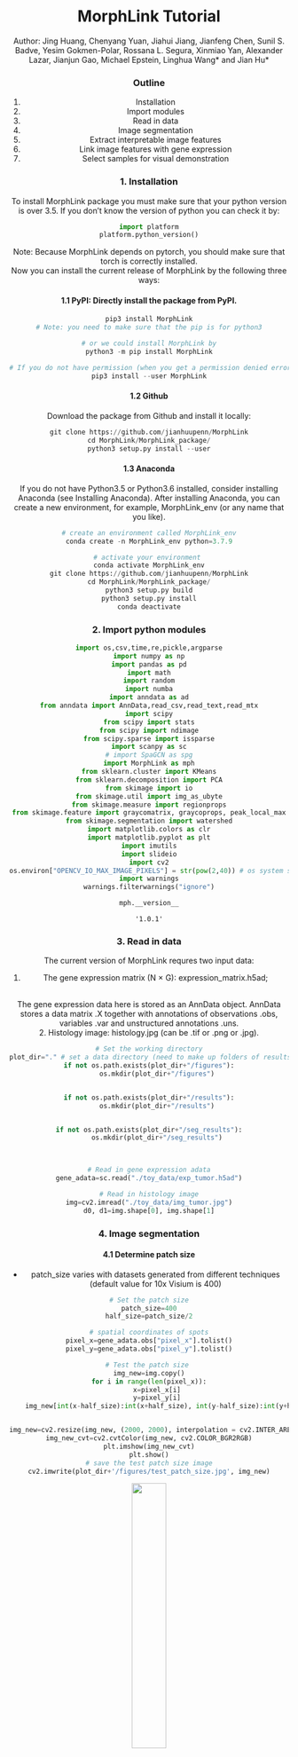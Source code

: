 <h1><center>MorphLink Tutorial</center></h1>


<center>Author: Jing Huang, Chenyang Yuan, Jiahui Jiang, Jianfeng Chen, Sunil S. Badve, Yesim Gokmen-Polar, Rossana L. Segura, Xinmiao Yan, Alexander Lazar, Jianjun Gao, Michael Epstein, Linghua Wang* and Jian Hu*

### Outline
1. Installation
2. Import modules
3. Read in data
4. Image segmentation
5. Extract interpretable image features
6. Link image features with gene expression
7. Select samples for visual demonstration

### 1. Installation
To install MorphLink package you must make sure that your python version is over 3.5. If you don’t know the version of python you can check it by:


```python
import platform
platform.python_version()
```

Note: Because MorphLink depends on pytorch, you should make sure that torch is correctly installed.
<br>
Now you can install the current release of MorphLink by the following three ways:
#### 1.1 PyPI: Directly install the package from PyPI.


```python
pip3 install MorphLink
# Note: you need to make sure that the pip is for python3

# or we could install MorphLink by
python3 -m pip install MorphLink

# If you do not have permission (when you get a permission denied error), you should install MorphLink by
pip3 install --user MorphLink
```

#### 1.2 Github
Download the package from Github and install it locally:


```python
git clone https://github.com/jianhuupenn/MorphLink
cd MorphLink/MorphLink_package/
python3 setup.py install --user
```

#### 1.3 Anaconda
If you do not have Python3.5 or Python3.6 installed, consider installing Anaconda (see Installing Anaconda). After installing Anaconda, you can create a new environment, for example, MorphLink_env (or any name that you like).


```python
# create an environment called MorphLink_env
conda create -n MorphLink_env python=3.7.9

# activate your environment 
conda activate MorphLink_env
git clone https://github.com/jianhuupenn/MorphLink
cd MorphLink/MorphLink_package/
python3 setup.py build
python3 setup.py install
conda deactivate
```

### 2. Import python modules


```python
import os,csv,time,re,pickle,argparse
import numpy as np
import pandas as pd
import math
import random
import numba
import anndata as ad
from anndata import AnnData,read_csv,read_text,read_mtx
import scipy
from scipy import stats
from scipy import ndimage
from scipy.sparse import issparse
import scanpy as sc
# import SpaGCN as spg
import MorphLink as mph
from sklearn.cluster import KMeans
from sklearn.decomposition import PCA
from skimage import io
from skimage.util import img_as_ubyte
from skimage.measure import regionprops
from skimage.feature import graycomatrix, graycoprops, peak_local_max
from skimage.segmentation import watershed
import matplotlib.colors as clr
import matplotlib.pyplot as plt
import imutils
import slideio
import cv2
os.environ["OPENCV_IO_MAX_IMAGE_PIXELS"] = str(pow(2,40)) # os system settings
import warnings
warnings.filterwarnings("ignore")

```


```python
mph.__version__
```




    '1.0.1'


### 3. Read in data
The current version of MorphLink requres two input data: 
<br>
1. The gene expression matrix (N $\times$ G): expression_matrix.h5ad;
<br>
The gene expression data here is stored as an AnnData object. AnnData stores a data matrix .X together with annotations of observations .obs, variables .var and unstructured annotations .uns.
<br>
2. Histology image: histology.jpg (can be .tif or .png or .jpg).
<br>


```python
# Set the working directory
plot_dir="." # set a data directory (need to make up folders of results, seg_results, and figures)
if not os.path.exists(plot_dir+"/figures"):
	os.mkdir(plot_dir+"/figures")


if not os.path.exists(plot_dir+"/results"):
	os.mkdir(plot_dir+"/results")


if not os.path.exists(plot_dir+"/seg_results"):
	os.mkdir(plot_dir+"/seg_results")

    

```


```python
# Read in gene expression adata
gene_adata=sc.read("./toy_data/exp_tumor.h5ad")

# Read in histology image
img=cv2.imread("./toy_data/img_tumor.jpg")
d0, d1=img.shape[0], img.shape[1]

```

### 4. Image segmentation

#### 4.1 Determine patch size

- patch_size varies with datasets generated from different techniques (default value for 10x Visium is 400)


```python
# Set the patch size
patch_size=400
half_size=patch_size/2

# spatial coordinates of spots
pixel_x=gene_adata.obs["pixel_x"].tolist()
pixel_y=gene_adata.obs["pixel_y"].tolist()

# Test the patch size 
img_new=img.copy()
for i in range(len(pixel_x)):
	x=pixel_x[i]
	y=pixel_y[i]
	img_new[int(x-half_size):int(x+half_size), int(y-half_size):int(y+half_size),:]=0


img_new=cv2.resize(img_new, (2000, 2000), interpolation = cv2.INTER_AREA)
img_new_cvt=cv2.cvtColor(img_new, cv2.COLOR_BGR2RGB)
plt.imshow(img_new_cvt)
plt.show()
# save the test patch size image
cv2.imwrite(plot_dir+'/figures/test_patch_size.jpg', img_new)

```
<img src="https://github.com/jianhuupenn/MorphLink/blob/main/tutorial/figures/test_patch_size.jpg" width=35% height=35%>


#### 4.2 Patch split

- patches: a 4D array with a shape of (N, m, m, 3), where N stands for the total number of spots and m denotes the specified patch size


```python
patches=mph.patch_split_for_ST(img=img, patch_size=patch_size, spot_info=gene_adata.obs, x_name="pixel_x", y_name="pixel_y")
# spot information
patch_info=gene_adata.obs 
patch_info["x"]=patch_info["pixel_x"]
patch_info["y"]=patch_info["pixel_y"]

# Save the splitted image patches and its patch_info
patch_info.to_csv(plot_dir+"/results/patch_info.csv")
np.save(plot_dir+"/results/patches.npy", patches)

```


```python
patches=np.load(plot_dir+"/results/patches.npy")
patch_info=pd.read_csv(plot_dir+"/results/patch_info.csv", header=0, index_col=0)
```

#### 4.3 Segment each patch into masks

- n_clusters: equals to the number of masks within each patch (default value is 10) 
- refine the initial K-Means clusters by a convolution layer


```python
# Perform a K-Means clustering to divide the pixels of each image patch into clusters 
# then employ a convolution layer to refine the cluster assignment
mph.step4_Segmentation(plot_dir=plot_dir, n_clusters=10, refine=True, refine_threshold=4) # take around 2h
check_dic_list(plot_dir)

```

#### 4.4 Match masks across patches

- num_mask_each: the number of masks within each patch (default value is 10)
- mapping_threshold1: max single color channel difference, choose all channels
- mapping_threshold2: max single color channel difference, choose one channel


```python
# Identify shared clusters across patches based on color distance
num_mask_each=10
mapping_threshold1=30  # max single color channel difference, choose all channels
mapping_threshold2=60  # max single color channel difference, choose one channel
masks, masks_index=mph.step5_Extract_Masks(plot_dir=plot_dir, patch_size=patch_size, num_mask_each=num_mask_each, mapping_threshold1=mapping_threshold1, mapping_threshold2=mapping_threshold2)

# Plot the segmentated masks
mph.step6_Plot_Masks(plot_dir=plot_dir, d0=d0, d1=d1, masks=masks, patch_size=patch_size, mapping_threshold1=mapping_threshold1, mapping_threshold2=mapping_threshold2)

```

### 5. Extract interpretable image features

#### 5.1 Mask-level image features


```python
num_mask_each=10
mapping_threshold1=30  # max single color channel difference, choose all channels
mapping_threshold2=60 
masks=np.load(plot_dir+"/results/masks_"+str(mapping_threshold1)+"_"+str(mapping_threshold2)+".npy")
with open(plot_dir+"/results/masks_index_"+str(mapping_threshold1)+"_"+str(mapping_threshold2)+".pkl", "rb") as f:
	masks_index = pickle.load(f)

```


```python
ret=mph.Extract_Whole_Mask_Features(masks, patch_info)
ret_logged=mph.Selective_Log_Transfer(ret)

```


```python
# print(ret_logged.head()) # mask-level image features
```


```python
# Save the extracted mask-level image features
ret=sc.AnnData(ret.values,obs=patch_info, var=pd.DataFrame({"feature_names":ret.columns.tolist()}))
ret.var.index=ret.var["feature_names"].tolist()
ret_logged=sc.AnnData(ret_logged.values,obs=patch_info, var=pd.DataFrame({"feature_names":ret_logged.columns.tolist()}))
ret_logged.var.index=ret_logged.var["feature_names"].tolist()
ret_logged.write_h5ad(plot_dir+"/results/mask_features_all_logged.h5ad")

```

#### 5.2 Object-level image features


```python
# Separate the connected components within each mask
mph.step8_CC_Detection_for_ST(plot_dir=plot_dir, patch_info=patch_info, masks_selected=masks, masks_index_selected=masks_index, details=False)

# Summarize image features for connected components by patch
labels=np.load(plot_dir+"/results/cc_no_details.npy")
channels=[i for i in range(labels.shape[0])]
ret=mph.Extract_CC_Features(labels=labels, patch_info=patch_info, channels=channels, min_area=10)
ret_logged=mph.Selective_Log_Transfer(ret)

```


```python
# print(ret_logged.head()) # object-level image features
```


```python
# Save the extracted object-level image features
ret=sc.AnnData(ret.values,obs=patch_info, var=pd.DataFrame({"feature_names":ret.columns.tolist()}))
ret.var.index=ret.var["feature_names"].tolist()
ret_logged=sc.AnnData(ret_logged.values,obs=patch_info, var=pd.DataFrame({"feature_names":ret_logged.columns.tolist()}))
ret_logged.var.index=ret_logged.var["feature_names"].tolist()
ret_logged.write_h5ad(plot_dir+"/results/cc_features_all_logged.h5ad")

# Combine mask-level image features with object-level image features
sub1=sc.read(plot_dir+"/results/mask_features_all_logged.h5ad")
sub2=sc.read(plot_dir+"/results/cc_features_all_logged.h5ad")
img_adata=ad.concat([sub1, sub2], axis=1,join='inner')
img_adata.obs=sub1.obs
del sub1, sub2
img_adata.write_h5ad(plot_dir+"/results/all_features_logged.h5ad")

```

#### 5.3 Understand masks

- num_samples: the number of samples for each mask visualization


```python
# Summarize the properties of each mask
ret=mph.mask_properity(masks, img, patch_info, d0, d1, center=True)
print(ret) 

```

    Combining mask  0
    Combining mask  1
    Combining mask  2
    Combining mask  3
    Combining mask  4
    Combining mask  5
       per_contain  per_area           avg_rgb
    0        1.000     0.374  [156.  52.  90.]
    1        1.000     0.345  [186.  71. 110.]
    2        0.988     0.065  [242. 219. 225.]
    3        1.000     0.124  [213. 116. 155.]
    4        1.000     0.181     [98. 29. 64.]
    5        1.000     0.072  [229. 155. 186.]



```python
# Plot some sample masks for visuallization
num_samples = 3 # the number of samples for each mask
for channel in range(masks.shape[0]):
    ret_img=mph.mask_example(channel, img_adata, patch_info, patches, masks, plot_dir=plot_dir+"/figures", num_samples=num_samples, filter_mask_area=True)
    ret_img_cvt=cv2.cvtColor(ret_img, cv2.COLOR_BGR2RGB)
    plt.imshow(ret_img_cvt)
    plt.axis('off')
    plt.show()
    plt.close()
    
```

<img src="https://github.com/jianhuupenn/MorphLink/blob/main/tutorial/figures/sample_for_mask_0.png" width=35% height=35%>
<img src="https://github.com/jianhuupenn/MorphLink/blob/main/tutorial/figures/sample_for_mask_1.png" width=35% height=35%>
<img src="https://github.com/jianhuupenn/MorphLink/blob/main/tutorial/figures/sample_for_mask_2.png" width=35% height=35%>
<img src="https://github.com/jianhuupenn/MorphLink/blob/main/tutorial/figures/sample_for_mask_3.png" width=35% height=35%>
<img src="https://github.com/jianhuupenn/MorphLink/blob/main/tutorial/figures/sample_for_mask_4.png" width=35% height=35%>
<img src="https://github.com/jianhuupenn/MorphLink/blob/main/tutorial/figures/sample_for_mask_5.png" width=35% height=35%>


### 6. Link image features with gene expression

#### 6.1 Preprocessing


```python
# Gene expression
gene_adata=sc.read("./toy_data/exp_tumor.h5ad")
gene_adata.X=(np.array(gene_adata.X.A) if issparse(gene_adata.X) else np.array(gene_adata.X))
sc.pp.log1p(gene_adata)

# Histology image
img_adata=sc.read(plot_dir+"/results/all_features_logged.h5ad")
img_adata.X=(img_adata.X.A if issparse(img_adata.X) else img_adata.X)
img_adata=img_adata[img_adata.obs.index.isin(gene_adata.obs.index)]
# Keep image features with over 10% non median 
img_adata=img_adata[:, np.sum(img_adata.X!=np.median(img_adata.X, 0), 0)>(img_adata.shape[0]/10)]

```

#### 6.2 Spatial clustering on gene expression and image features separately

Apart from louvain clustering, other spatial clustering methods (e.g., SpaGCN) can also be employed


```python
# Set colors
cnt_color = clr.LinearSegmentedColormap.from_list('pink_green', ['#3AB370',"#EAE7CC","#FD1593"], N=256)
cat_color=["#F56867","#FEB915","#C798EE","#59BE86","#7495D3","#D1D1D1","#6D1A9C","#15821E","#3A84E6","#997273","#787878","#DB4C6C","#9E7A7A","#554236","#AF5F3C","#93796C","#F9BD3F","#DAB370","#877F6C","#268785"]

# Gene expression
# Louvain clustering
pca = PCA(n_components=50)
pca.fit(gene_adata.X)
embed=pca.transform(gene_adata.X)
tmp=sc.AnnData(embed)
sc.pp.neighbors(tmp, n_neighbors=10)
sc.tl.louvain(tmp,resolution=0.05)
y_pred=tmp.obs['louvain'].astype(int).to_numpy()
gene_adata.obs["gene_pred"]=y_pred
# or by SpaGCN
gene_adata.obs["gene_pred"]=gene_adata.obs["spagcn_pred"].astype('category') # use the spatial clustering results from SpaGCN

# check spatial clustering of gene expression
domains="gene_pred"
num_domains=len(gene_adata.obs[domains].unique())
gene_adata.uns[domains+"_colors"]=list(cat_color[:num_domains])
ax=sc.pl.scatter(gene_adata,alpha=1,x="pixel_y",y="pixel_x",color=domains,title=domains,color_map=cat_color,show=False,size=150000/gene_adata.shape[0])
ax.set_aspect('equal', 'box')
ax.axes.invert_yaxis()
plt.savefig(plot_dir+"/figures/gene_pred.png", dpi=600)
plt.show()
plt.close()
# ax=spg.plot_spatial_domains_ez_mode(gene_adata, domain_name="gene_pred", x_name="pixel_y", y_name="pixel_x", plot_color=cat_color, size=150000/gene_adata.shape[0], 
	# show=False, save=True,save_dir=plot_dir+"/figures/gene_pred.png")

```

<img align="cencer" src="https://github.com/jianhuupenn/MorphLink/blob/main/tutorial/figures/gene_pred.png" width=100% height=100%>


```python
# Image features
# Louvain clustering
pca = PCA(n_components=50)
pca.fit(img_adata.X)
embed=pca.transform(img_adata.X)
tmp=sc.AnnData(embed)
sc.pp.neighbors(tmp, n_neighbors=10)
sc.tl.louvain(tmp,resolution=0.05)
y_pred=tmp.obs['louvain'].astype(int).to_numpy()
len(np.unique(y_pred)) # number of louvain clusters for image features
img_adata.obs["img_pred"]=y_pred
img_adata.obs["img_pred"]=img_adata.obs["img_pred"].astype('category')

# check spatial clustering of image features
domains="img_pred"
num_domains=len(img_adata.obs[domains].unique())
img_adata.uns[domains+"_colors"]=list(cat_color[:num_domains])
ax=sc.pl.scatter(img_adata,alpha=1,x="pixel_y",y="pixel_x",color=domains,title=domains,color_map=cat_color,show=False,size=150000/img_adata.shape[0])
ax.set_aspect('equal', 'box')
ax.axes.invert_yaxis()
plt.savefig(plot_dir+"/figures/img_pred.png", dpi=600)
plt.show()
plt.close()
# ax=spg.plot_spatial_domains_ez_mode(img_adata, domain_name="img_pred", x_name="pixel_y", y_name="pixel_x", plot_color=cat_color,size=180000/img_adata.shape[0], 
	# show=False, save=True,save_dir=plot_dir+"/figures/img_pred.png")

```

<img src="https://github.com/jianhuupenn/MorphLink/blob/main/tutorial/figures/img_pred.png" width=100% height=100%>    


#### 6.3 Identify subregions


```python
# check spatial clustering of combined clusters
gene_clusters=gene_adata.obs["gene_pred"].tolist()
img_clusters=img_adata.obs["img_pred"].tolist()

# for any cluster pair if the overlapping spots / overall spots > max_threshod (default value is 0.2) then merge the two clusters
gene_adata.obs["combined_pred"]=mph.combine_clusters(gene_clusters, img_clusters, min_threshold=1/5, max_threshold=1/2)
gene_adata.obs["combined_pred"]=gene_adata.obs["combined_pred"].astype('category')
# ax=spg.plot_spatial_domains_ez_mode(gene_adata, domain_name="combined_pred", x_name="pixel_y", y_name="pixel_x", plot_color=cat_color,size=150000/gene_adata.shape[0], 
	# show=False, save=True,save_dir=plot_dir+"/figures/combined.png")

```

#### 6.4 Quantify the curve-based similarity

- genes: a set of interested genes or identified from DE analysis
- channel: the mask channel number to focus on
- w_cor: the weights for correlation (default value is 0.5)
- CPSI: Curve-based Pattern Similarity Index


```python
# Specify a set of interested genes (or from DE analysis)
genes=["B2M", "CD74", "TAP1", "MKI67", "MYCL", "TUBB", "MS4A1", "IGHM"]
gene_adata_sub=gene_adata[:,gene_adata.var.index.isin(genes)].copy()

# Specify the mask channel 
channel = 4
features=[i for i in img_adata.var.index if "m"+str(channel) in i]+[i for i in img_adata.var.index if "c"+str(channel) in i]
img_adata_sub=img_adata[:,img_adata.var.index.isin(features)].copy()

# Normalize gene expression and image features to the value range of [0,1]
# gene expression
gene_df=gene_adata_sub.X.A if issparse(gene_adata_sub.X) else gene_adata_sub.X
gene_df=np.array(gene_df)
gene_df=(gene_df-np.min(gene_df, 0))/(np.max(gene_df, 0)-np.min(gene_df, 0))
# image features
img_df=img_adata_sub.X.A if issparse(img_adata_sub.X) else img_adata_sub.X
img_df=np.array(img_df)
img_df=(img_df-np.min(img_df, 0))/(np.max(img_df, 0)-np.min(img_df, 0))

# spatial coordinates of spots
x = gene_adata_sub.obs["pixel_x"].values
y = gene_adata_sub.obs["pixel_y"].values

# Measure the regional pattern similarity
clusters=[0]*len(x)
cor=mph.pattern_similarity(gene_df, img_df, clusters, x, y, num_interval=20, method="mean", metric="cor", integrate_xy="weighted",pool="min", rescale=True, add_noise=True, two_side=False, min_spots=5)
diff=mph.pattern_similarity(gene_df, img_df, clusters, x, y, num_interval=20, method="mean", metric="diff", integrate_xy="weighted",pool="max", rescale=True, add_noise=True, two_side=False, min_spots=5)
cor=pd.DataFrame(cor, index=gene_adata_sub.var.index, columns=img_adata_sub.var.index)
diff=pd.DataFrame(diff, index=gene_adata_sub.var.index, columns=img_adata_sub.var.index)
# assign weights to correlation (default value is 0.5)
w_cor=1/2
CPSI=w_cor*cor+(1-w_cor)*(1-diff)

# take gene CD74 as an example
# identify 10 image features that share the highest regional pattern similarity with the specified gene
g="CD74" # from the list of genes
CPSI.loc[g, :].nlargest(10)

```




    c4_solidity_iqr            0.725101
    log_c4_solidity_std        0.698598
    log_c4_dis_iqr             0.443087
    log_c4_extent_iqr          0.428348
    log_c4_extent_std          0.408181
    log_c4_dis_std             0.405402
    log_c4_extent_q0           0.402305
    log_c4_extent_q100         0.396058
    c4_eccentricity_q0         0.394627
    log_m4_Dist_Trans_1_std    0.384034
    Name: CD74, dtype: float64



#### 6.5 Generate marginal curves


```python
# for a pair of gene expression feature and image feature
g="CD74"
f=CPSI.loc[g, :].nlargest(1).index.tolist()[0] # select the image feature with the highest regional pattern similarity
print(f)

# Gradient changes along x-axis and y-axis
range_step=1/4
num_cuts=5

img_adata_sub.obs[g]=np.array(gene_adata_sub.X)[:, gene_adata_sub.var.index==g]
img_adata_sub.obs[f]=np.array(img_adata_sub.X)[:, img_adata_sub.var.index==f]
x, y, z=[], [], []
for i in range(num_cuts):
	mx=np.quantile(img_adata_sub.obs[f], i/num_cuts+1/num_cuts*(1-range_step))
	mi=np.quantile(img_adata_sub.obs[f], i/num_cuts+1/num_cuts*range_step)
	sub_tmp=img_adata_sub[(img_adata_sub.obs[f]>=mi)&(img_adata_sub.obs[f]<=mx),:]
	median_f=np.median(sub_tmp.obs[f])
	samples=sub_tmp.obs.index[(sub_tmp.obs[f]>=mi) & (sub_tmp.obs[f]<=mx)].tolist()
	x.append(np.round(np.mean(sub_tmp.obs[f]), 3))
	y.append(np.round(np.mean(sub_tmp.obs[g]), 3))
	z.append(np.round(np.mean(sub_tmp.obs[f]), 3))
	z.append(np.round(np.mean(sub_tmp.obs[g]), 3))

print(g)
print(x)
print(y)
print(z)

# generate a scatter plot for x and y
plt.scatter(x, y)
plt.xlabel("gene expression levels")
plt.ylabel("image feature levels")
plt.title("The regional linkage between "+g+" and "+f)
plt.show()
plt.close()

```

    c4_solidity_iqr
    CD74
    [0.13, 0.15, 0.162, 0.176, 0.196]
    [0.63, 0.576, 0.816, 1.047, 0.901]
    [0.13, 0.63, 0.15, 0.576, 0.162, 0.816, 0.176, 1.047, 0.196, 0.901]


<img src="https://github.com/jianhuupenn/MorphLink/blob/main/tutorial/figures/scatter_plot_xy.png" width=55% height=55%>    


### 7. Select samples for visual demonstration

- num_sample: the number of samples for demonstrating the linkage between the pair of gene expression feature and image feature


```python
labels=np.load(plot_dir+"/results/cc_no_details.npy")
```


```python
# Load in the generated patch_info, patches, and labels
# plot_dir="."
# patch_info=pd.read_csv(plot_dir+"/results/patch_info.csv", header=0, index_col=0)
# patches=np.load(plot_dir+"/results/patches.npy")
# labels=np.load(plot_dir+"/results/cc_no_details.npy")

# Specify a set of interested image features
target_features = [f]
visual_img_list = []
num_sample=5

for f in target_features:
	if not os.path.exists(plot_dir+"/figures/"+f):
		os.mkdir(plot_dir+"/figures/"+f)
	visual_img=mph.sample_illustration(f, img_adata_sub, patch_info, patches, labels, plot_dir=plot_dir+"/figures/"+f, num_cuts=num_cuts, range_step=range_step, num_sample=num_sample, filter_mask_area=True, filter_cc_q100=False)
	visual_img_list.append(visual_img)


```

    channel 4 f_type c
    AACGTTAGTCACAACT-1     9.332027
    AACTGCTTCTGTTGAC-1    10.153273
    AATCGGAACGTAGAGC-1    10.278631
    ACAACGGATTGGAGTG-1    10.403262
    ACAACTATTCGAGGTA-1    10.445056
                            ...    
    TGGCTCTAAGCGACGG-1     9.360053
    TGGTCTTCTGATTAGA-1    10.365018
    TGTACCAAGTTGGTAA-1    10.849007
    TGTATGATCGTTAACC-1     8.885441
    TGTCAGGTTAATGCAA-1    10.380715
    Name: mask_area, Length: 66, dtype: float64
    Cut 0, median=0.13001048133495624
    Num of samples =  5
    AACAGGCCATTGTCAC-1     9.263976
    AACGGTCGTATTAGGC-1    10.355423
    AAGCACTCGTTCGCCA-1    10.590793
    AAGCAGATCATAATGT-1     9.836653
    AATTCAAGGCACGATC-1    10.517592
                            ...    
    TGGACGTGCGATTCGG-1    10.336373
    TGGTATGTATGGAGTC-1    10.311383
    TGGTGCTCTACTTGAA-1    10.363788
    TGTCAACACTTCAGTT-1    10.319893
    TGTCGACGCACCGTGG-1    10.224846
    Name: mask_area, Length: 67, dtype: float64
    Cut 1, median=0.1494131139072774
    Num of samples =  5
    AACATATGCACTTCTA-1    10.354691
    AACGGCGACGTCCACC-1    10.410124
    AAGGCGTGGTATGGCT-1    10.336503
    AAGTACTCTATTGCCG-1    10.311017
    AATGGTATAACCGCGG-1    10.373241
                            ...    
    TCGTCAGTCGACGGAT-1    10.199807
    TGCATTACCAGAATGT-1    10.149840
    TGCATTCAGCGGTTCG-1    10.408134
    TGCTCCGGCCGCACAA-1    10.106959
    TGGCCAAGGTATTCAC-1    10.470363
    Name: mask_area, Length: 67, dtype: float64
    Cut 2, median=0.16169473705123993
    Num of samples =  5
    AACCAAGCTAGATACG-1    11.175409
    AAGAATGTCGCCACAA-1    10.258186
    AAGAGCACCATCTTAT-1    10.519700
    AAGCCATTAGACTACC-1    10.320815
    AATCGACGGCCAGAGC-1    10.176678
                            ...    
    TGATGGTTGGTGCGGT-1     9.434683
    TGCAGAACAACTCAAG-1    10.352427
    TGCCGCTTGTAAGTCC-1    10.512737
    TGGAGTGCCTAAGGTT-1    10.279352
    TGGTACCGTATGACAA-1    10.491496
    Name: mask_area, Length: 67, dtype: float64
    Cut 3, median=0.17718783762926382
    Num of samples =  5
    AACTGCTTGGTTGAAT-1    10.298566
    AAGTTAAGGTAATCGT-1    10.522746
    ACAGAACTTCGTGGAC-1    10.426173
    ACGCAAGCGGAGCCGA-1    10.215338
    ACTCAGGCTTCGTTCA-1    10.396933
                            ...    
    TCCAACGTACCTAAGG-1    10.580327
    TCCTCAATCTGCTATT-1     9.812249
    TGCATTCCACAATGAC-1    10.397970
    TGCGGAGGCACTTCGC-1    10.324564
    TGTTCAACGACTGCAT-1    10.257379
    Name: mask_area, Length: 66, dtype: float64
    Cut 4, median=0.196332503851128
    Num of samples =  5



```python
# Generate sample linkage visual demonstration
for i in range(len(visual_img_list)):
    visual_img=visual_img_list[i]
    visual_img_cvt=cv2.cvtColor(visual_img, cv2.COLOR_BGR2RGB)
    plt.figure(figsize=(12,36))
    plt.imshow(visual_img_cvt)
    plt.axis('off')
    plt.show()
    plt.close()
    

```

<img src="https://github.com/jianhuupenn/MorphLink/blob/main/tutorial/figures/linkage_demonstration_c4_solidity_iqr_ncuts=5_nsamples=5.png" width=100% height=100%>
    

